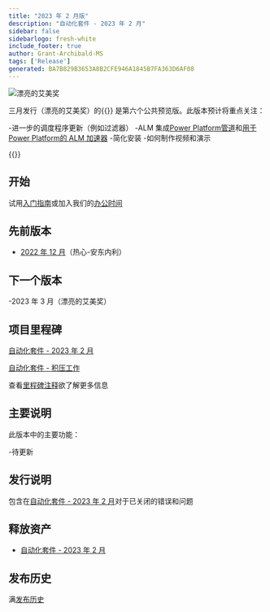 ```yaml
---
title: "2023 年 2 月版"
description: "自动化套件 - 2023 年 2 月"
sidebar: false
sidebarlogo: fresh-white
include_footer: true
author: Grant-Archibald-MS
tags: ['Release']
generated: BA7B829B3653A8B2CFE946A1845B7FA363D6AF08
---
```


![漂亮的艾美奖](/images/nifty-emmy.png)

三月发行（漂亮的艾美奖）的{{<product-name>}} 是第六个公共预览版。此版本预计将重点关注：

-进一步的调度程序更新（例如过滤器）
-ALM 集成[Power Platform管道](https://learn.microsoft.com/en-us/power-platform/alm/pipelines)和[用于Power Platform的 ALM 加速器](https://learn.microsoft.com/en-us/power-platform/guidance/coe/almacceleratorpowerplatform-components)
-简化安装
-如何制作视频和演示

{{<questions name="/content/zh-hans/releases/march-2023.json" completed="感谢您提供反馈" showNavigationButtons="false" locale="zh-hans">}}

## 开始

试用[入门指南](/zh-hans/get-started)或加入我们的[办公时间](/zh-hans/office-hours)

## 先前版本

- [2022 年 12 月](/zh-hans/releases/december-2022)（热心-安东内利）

## 下一个版本

-2023 年 3 月（漂亮的艾美奖）

## 项目里程碑

[自动化套件 - 2023 年 2 月](https://github.com/orgs/microsoft/projects/486/views/9)

[自动化套件 - 积压工作](https://github.com/orgs/microsoft/projects/486/views/1)

查看[里程碑注释](/zh-hans/releases/milestones)欲了解更多信息

## 主要说明

此版本中的主要功能：

-待更新

## 发行说明

包含在[自动化套件 - 2023 年 2 月](https://github.com/microsoft/powercat-automation-kit/releases/tag/AutomationKit-February2023)对于已关闭的错误和问题

## 释放资产

- [自动化套件 - 2023 年 2 月](https://github.com/microsoft/powercat-automation-kit/releases/tag/AutomationKit-February2023)

## 发布历史

满[发布历史](/zh-hans/releases)

